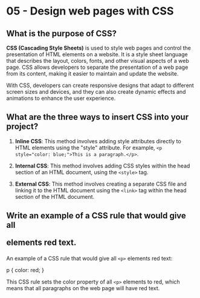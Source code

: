 # 05 - Design web pages with CSS

## What is the purpose of CSS?

**CSS (Cascading Style Sheets)** is used to style web pages and control the presentation of HTML elements on a website. It is a style sheet language that describes the layout, colors, fonts, and other visual aspects of a web page. CSS allows developers to separate the presentation of a web page from its content, making it easier to maintain and update the website. 

With CSS, developers can create responsive designs that adapt to different screen sizes and devices, and they can also create dynamic effects and animations to enhance the user experience.

## What are the three ways to insert CSS into your project?

1. **Inline CSS**: This method involves adding style attributes directly to HTML elements using the "style" attribute. For example, `<p style="color: blue;">This is a paragraph.</p>`.

2. **Internal CSS**: This method involves adding CSS styles within the head section of an HTML document, using the `<style>` tag.

3. **External CSS**: This method involves creating a separate CSS file and linking it to the HTML document using the `<link>` tag within the head section of the HTML document.

## Write an example of a CSS rule that would give all <p> elements red text.

An example of a CSS rule that would give all `<p>` elements red text:

p {
  color: red;
}

This CSS rule sets the color property of all `<p>` elements to red, which means that all paragraphs on the web page will have red text.